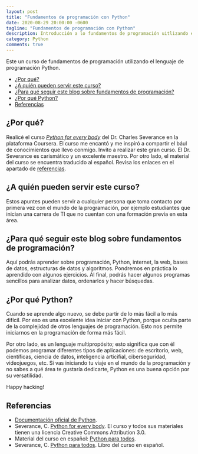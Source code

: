```yaml
---
layout: post
title: "Fundamentos de programación con Python"
date: 2020-08-29 20:00:00 -0600
tagline: "Fundamentos de programación con Python"
description: Introducción a lo fundamentos de programación uitlizando el lenguaje de programación Python. Este curso es para novatos en el mundo de la programación.  
category: Python
comments: true
---
```


Este un curso de fundamentos de programación utilizando el lenguaje de programación Python.  

- [¿Por qué?](#por-qué)
- [¿A quién pueden servir este curso?](#a-quién-pueden-servir-este-curso)
- [¿Para qué seguir este blog sobre fundamentos de programación?](#para-qué-seguir-este-blog-sobre-fundamentos-de-programación)
- [¿Por qué Python?](#por-qué-python)
- [Referencias](#referencias)

## ¿Por qué?  

Realicé el curso *[Python for every body](https://www.coursera.org/specializations/python)* del Dr. Charles Severance en la plataforma Coursera. El curso me encantó y me inspiró a compartir el bául de conocimientos que llevo conmigo. Invito a realizar este gran curso. El Dr. Severance es carismático y un excelente maestro. Por otro lado, el material del curso se encuentra traducido al español. Revisa los enlaces en el apartado de [referencias](#referencias).  

## ¿A quién pueden servir este curso?  

Estos apuntes pueden servir a cualquier persona que toma contacto por primera vez con el mundo de la programación, por ejemplo estudiantes que inician una carrera de TI que no cuentan con una formación previa en esta área.  

## ¿Para qué seguir este blog sobre fundamentos de programación?  

Aquí podrás aprender sobre programación, Python, internet, la web, bases de datos, estructuras de datos y algoritmos. Pondremos en práctica lo aprendido con algunos ejercicios. Al final, podrás hacer algunos programas sencillos para analizar datos, ordenarlos y hacer búsquedas.  

## ¿Por qué Python?  

Cuando se aprende algo nuevo, se debe partir de lo más fácil a lo más difícil. Por eso es una excelente idea iniciar con Python, porque oculta parte de la complejidad de otros lenguajes de programación. Esto nos permite iniciarnos en la programación de forma más fácil.  

Por otro lado, es un lenguaje multipropósito; esto significa que con él podemos programar diferentes tipos de aplicaciones: de escritorio, web, científicas, ciencia de datos, inteligencia articifial, ciberseguridad, videojuegos, etc. Si vas iniciando tu viaje en el mundo de la programación y no sabes a qué área te gustaría dedicarte, Python es una buena opción por su versatilidad.  

Happy hacking!

<p style="text-align: center;">
    <i class="fab fa-python" style='font-size:80px;color: #2a7ae2;'></i>
</p>

## Referencias  

- [Documentación oficial de Python](https://www.python.org/doc/).  
- Severance, C. [Python for every body](https://www.coursera.org/specializations/python). El curso y todos sus materiales tienen una licencia Creative Commons Attribution 3.0.
- Material del curso en español: [Python para todos](https://es.py4e.com/).
- Severance, C. [Python para todos](http://do1.dr-chuck.com/pythonlearn/ES_es/pythonlearn.pdf "Python para todos, libro en español"). Libro del curso en español.

